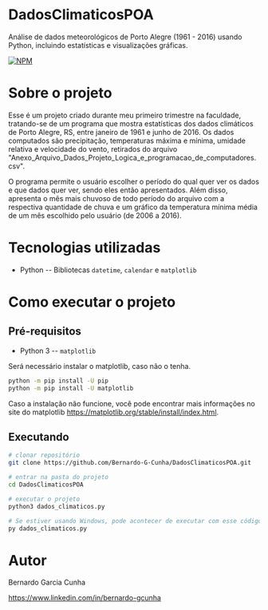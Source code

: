 # DadosClimaticosPOA
Análise de dados meteorológicos de Porto Alegre (1961 - 2016) usando Python, incluindo estatísticas e visualizações gráficas.

[![NPM](https://img.shields.io/npm/l/react)](https://github.com/Bernardo-G-Cunha/DadosClimaticosPOA/blob/main/LICENSE) 

# Sobre o projeto
Esse é um projeto criado durante meu primeiro trimestre na faculdade, tratando-se de um programa que mostra estatísticas dos dados climáticos de Porto Alegre, RS, entre janeiro de 1961 e junho de 2016. Os dados computados são precipitação, temperaturas máxima e mínima, umidade relativa e velocidade do vento, retirados do arquivo "Anexo_Arquivo_Dados_Projeto_Logica_e_programacao_de_computadores.csv".

O programa permite o usuário escolher o período do qual quer ver os dados e que dados quer ver, sendo eles então apresentados. Além disso, apresenta o mês mais chuvoso de todo período do arquivo com a respectiva quantidade de chuva e um gráfico da temperatura mínima média de um mês escolhido pelo usuário (de 2006 a 2016).



# Tecnologias utilizadas
- Python
  -- Bibliotecas `datetime`, `calendar` e `matplotlib`

# Como executar o projeto

## Pré-requisitos
- Python 3 -- `matplotlib`

Será necessário instalar o matplotlib, caso não o tenha.

```bash
python -m pip install -U pip
python -m pip install -U matplotlib
```

Caso a instalação não funcione, você pode encontrar mais informações no site do matplotlib https://matplotlib.org/stable/install/index.html.

## Executando
```bash
# clonar repositório
git clone https://github.com/Bernardo-G-Cunha/DadosClimaticosPOA.git

# entrar na pasta do projeto
cd DadosClimaticosPOA

# executar o projeto
python3 dados_climaticos.py

# Se estiver usando Windows, pode acontecer de executar com esse código
py dados_climaticos.py
```
# Autor

Bernardo Garcia Cunha

https://www.linkedin.com/in/bernardo-gcunha
